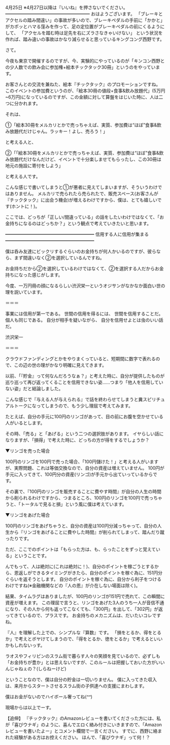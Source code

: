 4月25日 ※4月27日以降は『いいね』を押さないでください。
━━━━━━━━━━━━━━━━━━━
おはようございます。
「ブレーキとアクセルの踏み間違い」の事故が多いので、ブレーキペダルの手前に「かかと」がカポッとハマる窪みを作って、足の定位置がブレーキペダルの前にくるようにして、
「アクセルを踏む時は足先を右にズラさなきゃいけない」
という状況を作れば、踏み違いの事故はかなり減らせると思っているキングコング西野です。

さて。

今夜も東京で開催するのですが、今、実験的にやっているのが「キンコン西野との少人数での飲み会に参加権+絵本チックタック30冊」というのをやっています。

お客さんとの交流を兼ねた、絵本『チックタック』のプロモーションですね。
このイベントの参加費というのが、「絵本30冊の値段+食事&飲み放題代」(5万円~6万円)になっているのですが、この金額に対して算盤をはじいた時に、人は二つに分かれます。

それは、

①「絵本30冊をメルカリとかで売っちゃえば、実質、参加費は“ほぼ”食事&飲み放題代だけじゃん。ラッキー！よし、売ろう！」

と考える人と、

②「「絵本30冊をメルカリとかで売っちゃえば、実質、参加費は“ほぼ”食事&飲み放題代だけなんだけど、イベントで十分楽しませてもらったし、この30冊は地元の施設に寄付をしよう」

と考える人です。

こんな感じで書いてしまうと①が悪者に見えてしまいますが、そういうわけではありません。
メルカリで売られたら売られたで、販売スペース(お客さんが『チックタック』に出会う機会)が増えるわけですから、僕は、とても嬉しいです(ホントに！)。

ここでは、どっちが「正しい/間違っている」の話をしたいわけではなくて、「お金持ちになるのはどっちか？」という観点で考えていきたいと思います。

━━━━━━━━━━━━━━━━━━━━
信用する人に信用が集まる
━━━━━━━━━━━━━━━━━━━━

僕は呑み友達にビックリするぐらいのお金持ちが何人かいるのですが、彼らなら、まず間違いなく②を選択しているんですね。

お金持ちだから②を選択しているわけではなくて、②を選択する人だからお金持ちになった感じがします。

今度、一万円冊の顔になるらしい渋沢栄一というオジサンがなかなか面白い世の理を説いています。

＝＝＝

事業には信用が第一である。
世間の信用を得るには、
世間を信用することだ。
個人も同じである。
自分が相手を疑いながら、
自分を信用せよとは虫のいい話だ。

渋沢栄一　

＝＝＝

クラウドファンディングとかをやりまくっていると、短期間に数字で表れるので、この辺の世の理がかなり明確に見えてきます。

以前、「『貯金』って何なんだろうなぁ？」と考えた時に、自分が提供したものが巡り巡って再び返ってくることを信用できない姿……つまり「他人を信用していない姿」だと結論しました。

こんな感じで『与える人が与えられる』で話を終わらせてしまうと糞スピリチュアルトークになってしまうので、もう少し理屈で考えてみます。

たとえば、自分の手元に100円のリンゴがあって、目の前にお腹を空かせている人がいるとします。

その時、「売る」と「あげる」という二つの選択肢があります。
イヤらしい話になりますが、「損得」で考えた時に、どっちの方が得をするでしょうか？

▼リンゴを売った場合

100円のリンゴを100円で売った場合、「100円儲けた！」と考える人がいますが、実際問題、これは等価交換なので、自分の資産は増えていません。
100円が手元に入ってきて、100円分の資産(リンゴ)が手元から出ていっているからです。

その裏で、『100円のリンゴを販売することに費やす時間』が自分の人生の時間から削られるわけですから、つまるところ、100円のリンゴを100円で売っちゃうと、「トータルで見ると損」という風に僕は考えています。

▼リンゴをあげた場合

100円のリンゴをあげちゃうと、自分の資産は100円分減っちゃって、自分の人生から『リンゴをあげることに費やした時間』が削られてしまって、踏んだり蹴ったりです。

ただ、ここでのポイントは「もらった方は、も、らったことをずっと覚えている」ということです。

んでもって、人は絶対に(これは絶対に！)、自分のポイントを稼ごうとするから、恩返しができるタイミングがきたら、自分のポイントを稼ぐ為に、151円分ぐらいを返そうとします。
自分のポイントを稼ぐ為に、自分から利子をつけるわけですね(※金融機関などの『人の恩』が介在しない場面は除く)。

結果、タイムラグはありましたが、100円のリンゴが151円で売れて、この瞬間に資産が増えます。
この理屈で言うと、リンゴをあげた3人のうち一人が音信不通になり、その人から何も返ってこなくても、「300円」を出して、「302円」が返ってきているので、プラスです。
お金持ちのメカニズムは、だいたいコレですね。

『人』を理解した上での、シンプルな『算数』です。
「損をとるか、得をとるか」で考えとボヤけてしまうので、「得をとるか、徳をとるか」で考えるといいかもしれないっす。

ラオスやフィリピンのスラム街で暮らす人々の笑顔を見ているので、必ずしも「お金持ちが豊か」とは思えないですが、このルールは把握しておいた方がいいんじゃねぇの？(しらねーけど)

ということなので、僕は自分の貯金は一切いりません。
僕に入ってきた収入は、来月からスタートさせるスラム街の子供達への支援にまわします。

僕はお金がないのでハイボール奢ってね(*^^*)

現場からは以上でーす。

【追伸】
『チックタック』のAmazonレビューを書いてくださった方には、私が「喜びウナギ」のように、喜んでエロく絡み付きにいきますので、「Amazonレビューを書いたよー」とコメント欄間で一言ください。
すでに、西野に絡まれた経験がある方はお控えください。
ほんで、「喜びウナギ」って何！？
